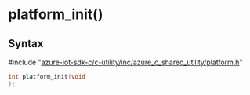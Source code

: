 # platform_init()

## Syntax

\#include "[azure-iot-sdk-c/c-utility/inc/azure_c_shared_utility/platform.h](../platform-h.md)"  
```C
int platform_init(void
);
```

